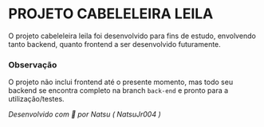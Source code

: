 # PROJETO CABELELEIRA LEILA
O projeto cabeleleira leila foi desenvolvido para fins de estudo, envolvendo tanto backend, quanto frontend a ser desenvolvido futuramente.

### Observação
O projeto não inclui frontend até o presente momento, mas todo seu backend se encontra completo na branch `back-end` e pronto para a utilização/testes.

_Desenvolvido com 💜 por Natsu ( NatsuJr004 )_

